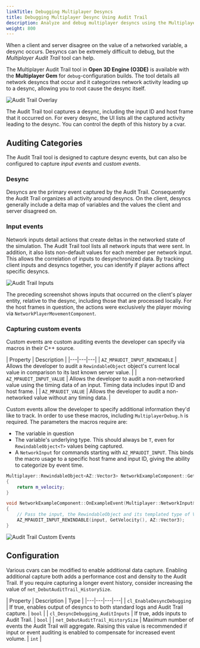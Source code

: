 ```yaml
---
linkTitle: Debugging Multiplayer Desyncs
title: Debugging Multiplayer Desync Using Audit Trail
description: Analyze and debug multiplayer desyncs using the Multiplayer Desync Audit Trail tool in Open 3D Engine (O3DE).
weight: 800
---
```


When a client and server disagree on the value of a networked variable, a desync occurs. Desyncs can be extremely difficult to debug, but the *Multiplayer Audit Trail* tool can help.

The Multiplayer Audit Trail tool in **Open 3D Engine (O3DE)** is available with the **Multiplayer Gem** for `debug`-configuration builds. The tool details all network desyncs that occur and it categorizes network activity leading up to a desync, allowing you to root cause the desync itself.

![Audit Trail Overlay](/images/user-guide/networking/multiplayer/audit_trail_default.png)

The Audit Trail tool captures a desync, including the input ID and host frame that it occurred on. For every desync, the UI lists all the captured activity leading to the desync. You can control the depth of this history by a cvar.

## Auditing Categories

The Audit Trail tool is designed to capture desync events, but can also be configured to capture *input events* and *custom events*.

### Desync

Desyncs are the primary event captured by the Audit Trail. Consequently the Audit Trail organizes all activity around desyncs. On the client, desyncs generally include a delta map of variables and the values the client and server disagreed on. 

### Input events

Network inputs detail actions that create deltas in the networked state of the simulation. The Audit Trail tool lists all network inputs that were sent. In addition, it also lists non-default values for each member per network input. This allows the correlation of inputs to desynchronized data. By tracking client inputs and desyncs together, you can identify if player actions affect specific desyncs.

![Audit Trail Inputs](/images/user-guide/networking/multiplayer/audit_trail_input.png)

The preceding screenshot shows inputs that occurred on the client's player entity, relative to the desync, including those that are processed locally. For the host frames in question, the actions were exclusively the player moving via `NetworkPlayerMovementComponent`.

### Capturing custom events

Custom events are custom auditing events the developer can specify via macros in their C++ source.

| Property | Description |
|---|---|---|
| `AZ_MPAUDIT_INPUT_REWINDABLE` | Allows the developer to audit a `RewindableObject` object's current local value in comparison to its last known server value. |
| `AZ_MPAUDIT_INPUT_VALUE` | Allows the developer to audit a non-networked value using the timing data of an input. Timing data includes input ID and host frame. |
| `AZ_MPAUDIT_VALUE` | Allows the developer to audit a non-networked value without any timing data. |

Custom events allow the developer to specify additional information they'd like to track. In order to use these macros, including `MultiplayerDebug.h` is required. The parameters the macros require are:

* The variable in question
* The variable's underlying type. This should always be `T`, even for `RewindableObject<T>` values being captured.
* A `NetworkInput` for commands starting with `AZ_MPAUDIT_INPUT`. This binds the macro usage to a specific host frame and input ID, giving the ability to categorize by event time.

```cpp
Multiplayer::RewindableObject<AZ::Vector3> NetworkExampleComponent::GetVelocity()
{
    return m_velocity;
}

void NetworkExampleComponent::OnExampleEvent(Multiplayer::NetworkInput& input)
{
    // Pass the input, the RewindableObject and its templated type of Vector3
    AZ_MPAUDIT_INPUT_REWINDABLE(input, GetVelocity(), AZ::Vector3);
}
```

![Audit Trail Custom Events](/images/user-guide/networking/multiplayer/audit_trail_event.png)

## Configuration

Various cvars can be modified to enable additional data capture. Enabling additional capture both adds a performance cost and density to the Audit Trail. If you require capturing a longer event history, consider increasing the value of `net_DebutAuditTrail_HistorySize`.

| Property | Description | Type |
|---|---|---|---|
| `cl_EnableDesyncDebugging` | If true, enables output of desyncs to both standard logs and Audit Trail capture. | `bool` |
| `cl_DesyncDebugging_AuditInputs` | If true, adds inputs to Audit Trail. | `bool` |
| `net_DebutAuditTrail_HistorySize` | Maximum number of events the Audit Trail will aggregate. Raising this value is recommended if input or event auditing is enabled to compensate for increased event volume. | `int` |